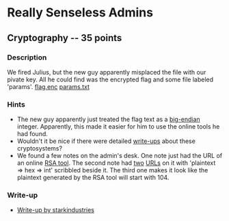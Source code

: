 # Really Senseless Admins

## Cryptography -- 35 points

### Description

We fired Julius, but the new guy apparently misplaced the file with our pivate key. All he could find was the encrypted flag and some file labeled 'params'. [flag.enc](./flag.enc) [params.txt](./params.txt)

### Hints

* The new guy apparently just treated the flag text as a [big-endian](https://en.wikipedia.org/wiki/Endianness#Big-endian) integer. Apparently, this made it easier for him to use the online tools he had found.
* Wouldn't it be nice if there were detailed [write-ups](https://en.wikipedia.org/wiki/RSA_(cryptosystem)) about these cryptosystems?
* We found a few notes on the admin's desk. One note just had the URL of an online [RSA tool](https://www.cryptool.org/en/cto-highlights/rsa-step-by-step). The second note had [two](https://www.rapidtables.com/convert/number/decimal-to-hex.html) [URLs](https://www.rapidtables.com/convert/number/ascii-hex-bin-dec-converter.html) on it with 'plaintext ⇒ hex ⇒ int' scribbled beside it. The third one makes it look like the plaintext generated by the RSA tool will start with 104.


### Write-up

- [Write-up by starkindustries](https://github.com/starkindustries/CyberStakes2020#really-senseless-admins---points-35)
